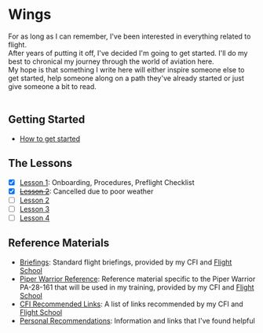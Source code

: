 # Wings
For as long as I can remember, I've been interested in everything related to flight.<br />
After years of putting it off, I've decided I'm going to get started.  I'll do my best to chronical my journey through the world of aviation here.
<br />
My hope is that something I write here will either inspire someone else to get started, help someone along on a path they've already started or just give someone a bit to read.<br />
<br />

## Getting Started
- [How to get started](./gettingStarted.md)
## The Lessons
- [X] [Lesson 1](./lessonRecaps/2021-04-05.md): Onboarding, Procedures, Preflight Checklist
- [X] [<del>Lesson 2</del>](./lessonRecaps/2021-04-07.md): Cancelled due to poor weather
- [ ] [Lesson 2](./lessonRecaps/2021-04-09.md)
- [ ] [Lesson 3](./lessonRecaps/2021-04-13.md)
- [ ] [Lesson 4](./lessonRecaps/2021-04-14.md)
## Reference Materials
- [Briefings](./refernce/breifings/): Standard flight briefings, provided by my CFI and [Flight School](http://jcfs.net/)
- [Piper Warrior Reference](./reference/piperWarrior/): Reference material specific to the Piper Warrior PA-28-161 that will be used in my training, provided by my CFI and [Flight School](http://jcfs.net/)
- [CFI Recommended Links](./reference/recommendedLinks-JCFS.md): A list of links recommended by my CFI and [Flight School](http://jcfs.net/)
- [Personal Recommendations](./reference/recommendedLinks-Personal.md): Information and links that I've found helpful